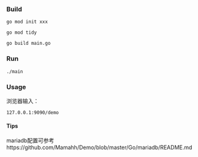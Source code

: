 ### Build

`go mod init xxx`

`go mod tidy`

`go build main.go`



### Run

`./main`



### Usage

浏览器输入：

`127.0.0.1:9090/demo`



#### Tips

mariadb配置可参考https://github.com/Mamahh/Demo/blob/master/Go/mariadb/README.md